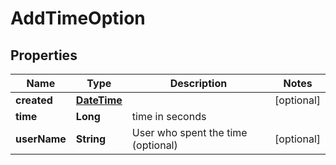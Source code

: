 
# AddTimeOption

## Properties
Name | Type | Description | Notes
------------ | ------------- | ------------- | -------------
**created** | [**DateTime**](DateTime.md) |  |  [optional]
**time** | **Long** | time in seconds | 
**userName** | **String** | User who spent the time (optional) |  [optional]




